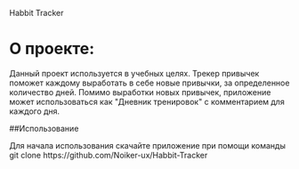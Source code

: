 Habbit Tracker
<h1>О проекте:</h1>
<p>Данный проект используется в учебных целях. Трекер привычек поможет каждому выработать в себе новые привычки, за определенное количество дней. Помимо выработки новых привычек, приложение может использоваться как "Дневник тренировок" с комментарием для каждого дня. </p>
##Использование
<p>Для начала использования скачайте приложение при помощи команды git clone https://github.com/Noiker-ux/Habbit-Tracker </p>
